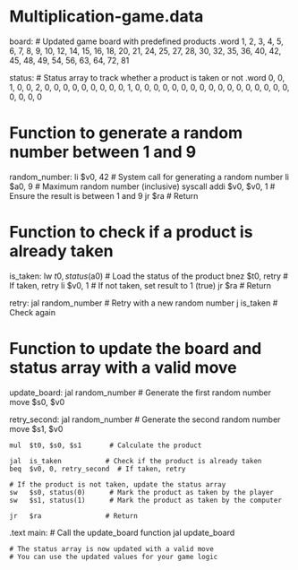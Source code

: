 # Multiplication-game.data
board:      # Updated game board with predefined products
    .word 1, 2, 3, 4, 5, 6, 7, 8, 9, 10, 12, 14, 15, 16, 18, 20, 21, 24, 25, 27, 28, 30, 32, 35, 36, 40, 42, 45, 48, 49, 54, 56, 63, 64, 72, 81

status:     # Status array to track whether a product is taken or not
    .word 0, 0, 1, 0, 0, 2, 0, 0, 0, 0, 0, 0, 0, 0, 0, 1, 0, 0, 0, 0, 0, 0, 0, 0, 0, 0, 0, 0, 0, 0, 0, 0, 0, 0, 0, 0, 0

# Function to generate a random number between 1 and 9
random_number:
    li   $v0, 42       # System call for generating a random number
    li   $a0, 9        # Maximum random number (inclusive)
    syscall
    addi $v0, $v0, 1    # Ensure the result is between 1 and 9
    jr   $ra            # Return

# Function to check if a product is already taken
is_taken:
    lw   $t0, status($a0)   # Load the status of the product
    bnez $t0, retry         # If taken, retry
    li   $v0, 1             # If not taken, set result to 1 (true)
    jr   $ra                # Return

retry:
    jal  random_number      # Retry with a new random number
    j    is_taken           # Check again

# Function to update the board and status array with a valid move
update_board:
    jal  random_number      # Generate the first random number
    move $s0, $v0

retry_second:
    jal  random_number      # Generate the second random number
    move $s1, $v0

    mul  $t0, $s0, $s1       # Calculate the product

    jal  is_taken           # Check if the product is already taken
    beq  $v0, 0, retry_second  # If taken, retry

    # If the product is not taken, update the status array
    sw   $s0, status(0)      # Mark the product as taken by the player
    sw   $s1, status(1)      # Mark the product as taken by the computer

    jr   $ra                # Return

.text
main:
    # Call the update_board function
    jal update_board

    # The status array is now updated with a valid move
    # You can use the updated values for your game logic
